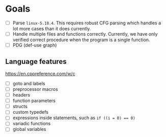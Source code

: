 # Goals

* [ ] Parse `linux-5.18.4`. This requires robust CFG parsing which handles a lot more cases than it does currently.
* [ ] Handle multiple files and functions correctly. Currently, we have only verified correct procedure when the program is a single function.
* [ ] PDG (def-use graph)

## Language features

https://en.cppreference.com/w/c

* [ ] goto and labels
* [ ] preprocessor macros
* [ ] headers
* [ ] function parameters
* [ ] structs
* [ ] custom typedefs
* [ ] expressions inside statements, such as `if ((i = 0) == 0)`
* [ ] variadic functions
* [ ] global variables
